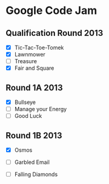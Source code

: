 # **Google Code Jam** 

## Qualification Round 2013
- [x] Tic-Tac-Toe-Tomek
- [x] Lawnmower
- [ ] Treasure
- [x] Fair and Square

## Round 1A 2013
- [x] Bullseye
- [ ] Manage your Energy
- [ ] Good Luck

## Round 1B 2013
- [x] Osmos
- [ ] Garbled Email
- [ ] Falling Diamonds

